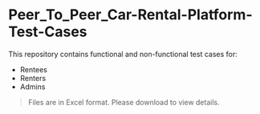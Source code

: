 # Peer_To_Peer_Car-Rental-Platform-Test-Cases

This repository contains functional and non-functional test cases for:

- Rentees
- Renters
- Admins

> Files are in Excel format. Please download to view details.
